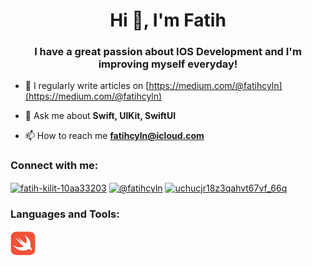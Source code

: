 <h1 align="center">Hi 👋, I'm Fatih</h1>
<h3 align="center">I have a great passion about IOS Development and I'm improving myself everyday!</h3>

- 📝 I regularly write articles on [https://medium.com/@fatihcyln](https://medium.com/@fatihcyln)

- 💬 Ask me about **Swift, UIKit, SwiftUI**

- 📫 How to reach me **fatihcyln@icloud.com**

<h3 align="left">Connect with me:</h3>
<p align="left">
<a href="https://linkedin.com/in/fatih-kilit-10aa33203" target="blank"><img align="center" src="https://raw.githubusercontent.com/rahuldkjain/github-profile-readme-generator/master/src/images/icons/Social/linked-in-alt.svg" alt="fatih-kilit-10aa33203" height="30" width="40" /></a>
<a href="https://medium.com/@fatihcyln" target="blank"><img align="center" src="https://raw.githubusercontent.com/rahuldkjain/github-profile-readme-generator/master/src/images/icons/Social/medium.svg" alt="@fatihcyln" height="30" width="40" /></a>
<a href="https://www.youtube.com/c/uchucjr18z3qahvt67vf_66q" target="blank"><img align="center" src="https://raw.githubusercontent.com/rahuldkjain/github-profile-readme-generator/master/src/images/icons/Social/youtube.svg" alt="uchucjr18z3qahvt67vf_66q" height="30" width="40" /></a>
</p>

<h3 align="left">Languages and Tools:</h3>
<p align="left"> <a href="https://developer.apple.com/swift/" target="_blank" rel="noreferrer"> <img src="https://raw.githubusercontent.com/devicons/devicon/master/icons/swift/swift-original.svg" alt="swift" width="40" height="40"/> </a> </p>
